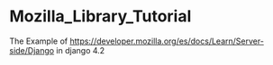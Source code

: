 # Mozilla_Library_Tutorial
The Example of https://developer.mozilla.org/es/docs/Learn/Server-side/Django in django 4.2
